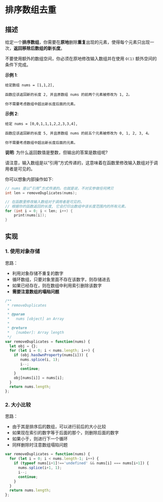 # 排序数组去重

## 描述

给定一个**排序数组**，你需要在**原地**删除**重复**出现的元素，使得每个元素只出现一次，**返回移除后数组的新长度**。

不要使用额外的数组空间，你必须在原地修改输入数组并在使用 `O(1)` 额外空间的条件下完成。

**示例 1**:

```text
给定数组 nums = [1,1,2], 

函数应该返回新的长度 2, 并且原数组 nums 的前两个元素被修改为 1, 2。 

你不需要考虑数组中超出新长度后面的元素。
```

**示例 2**:

```text
给定 nums = [0,0,1,1,1,2,2,3,3,4],

函数应该返回新的长度 5, 并且原数组 nums 的前五个元素被修改为 0, 1, 2, 3, 4。

你不需要考虑数组中超出新长度后面的元素。
```

**说明**: 为什么返回数值是整数，但输出的答案是数组呢?

请注意，输入数组是以“引用”方式传递的，这意味着在函数里修改输入数组对于调用者是可见的。

你可以想象内部操作如下:

```c
// nums 是以“引用”方式传递的。也就是说，不对实参做任何拷贝
int len = removeDuplicates(nums);

// 在函数里修改输入数组对于调用者是可见的。
// 根据你的函数返回的长度, 它会打印出数组中该长度范围内的所有元素。
for (int i = 0; i < len; i++) {
    print(nums[i]);
}
```

## 实现

### 1. 使用对象存储

思路：

* 利用对象存储不重复的数字
* 循环数组，只要对象里面不存在该数字，则存储进去
* 如果已经存在，则在数组中利用索引删除该数字
* **需要注意数组的塌陷问题**

```javascript
/**
 * removeDuplicates
 * 
 * @param 
 *   nums [object] an Array
 * 
 * @return
 *   [number]: Array length
 */
var removeDuplicates = function(nums) {
  let obj = {};
  for (let i = 0; i < nums.length; i++) {
    if (obj.hasOwnProperty(nums[i])) {
       nums.splice(i, 1);
       i--;
       continue;
    }
    obj[nums[i]] = nums[i];
  }
  return nums.length;
};
```

### 2. 大小比较

思路：

* 由于其是排序后的数组，可以进行前后的大小比较
* 如果现在索引的数字等于后面的那个，则删除后面的数字
* 如果小于，则进行下一个循环
* 同样删除时注意数组塌陷问题

```javascript
var removeDuplicates = function(nums) {
  for (let i = 0; i < nums.length-1; i++) {
    if (typeof nums[i+1]!=='undefined' && nums[i] === nums[i+1]) {
      nums.splice(i+1, 1);
      i--;
      continue;
    }
  }
  return nums.length;
};
```

